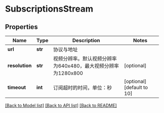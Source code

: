 # SubscriptionsStream

## Properties
Name | Type | Description | Notes
------------ | ------------- | ------------- | -------------
**url** | **str** | 协议与地址 | 
**resolution** | **str** | 视频分辨率。默认视频分辨率为640x480，最大视频分辨率为1280x800 | [optional] 
**timeout** | **int** | 订阅超时的时间，单位：秒 | [optional] [default to 10]

[[Back to Model list]](../README.md#documentation-for-models) [[Back to API list]](../README.md#documentation-for-api-endpoints) [[Back to README]](../README.md)


